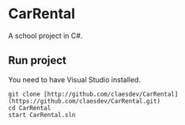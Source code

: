 # CarRental
A school project in C#.

## Run project
You need to have Visual Studio installed.
```
git clone [http://github.com/claesdev/CarRental](https://github.com/claesdev/CarRental.git)
cd CarRental
start CarRental.sln
```
